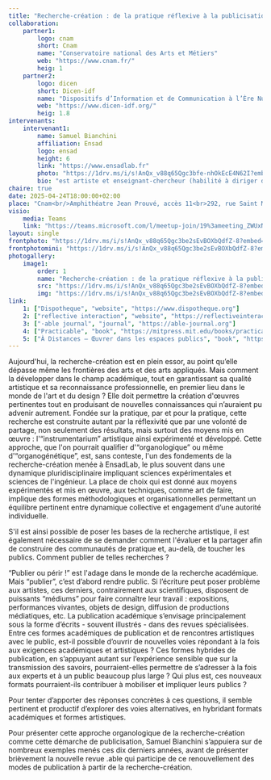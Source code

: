 ```yaml
---
title: "Recherche-création : de la pratique réflexive à la publicisation"
collaboration:
    partner1:
        logo: cnam
        short: Cnam
        name: "Conservatoire national des Arts et Métiers"
        web: "https://www.cnam.fr/"
        heig: 1
    partner2:
        logo: dicen
        short: Dicen-idf
        name: "Dispositifs d’Information et de Communication à l’Ère Numérique – Paris, Ile de France (EA 7339)"
        web: "https://www.dicen-idf.org/"
        heig: 1.8
intervenants:
    intervenant1:
        name: Samuel Bianchini
        affiliation: Ensad
        logo: ensad
        height: 6
        link: "https://www.ensadlab.fr"
        photo: "https://1drv.ms/i/s!AnQx_v88q65Qgc3bfe-nhOkEcE4N62I?embed=1&width=800"
        bio: "est artiste et enseignant-chercheur (habilité à diriger des recherches) à l'École nationale supérieure des Arts Décoratifs (EnsAD) - Université Paris Sciences et Lettres (PSL), où il dirige le groupe de recherche Reflective Interaction d'EnsadLab (laboratoire de l'EnsAD).</p><p>Il vit et travaille à Paris. Avec plus de 100 expositions collectives et 20 expositions personnelles, ses œuvres sont régulièrement exposées en Europe et à travers le monde. Pour ses travaux de recherche-création il collabore avec des scientifiques de toutes disciplines et des laboratoires de recherche en ingénierie : Institut FEMTO-ST (Franche-Comté Électronique Mécanique Thermique et Optique – Sciences et Technologies), CEA (Commissariat à l’énergie atomique et aux énergies alternatives, Saclay), ISIR (Institut des Systèmes Intelligents et de Robotique, Sorbonne Université-CNRS), etc.</p><p>En relation étroite avec sa pratique artistique, Samuel Bianchini a entrepris un travail théorique qui donne lieu à de fréquentes publications. Il a publié plus de 70 textes et 7 livres dont, l’un des premiers ouvrages sur la recherche-création : Recherche & Création. Art, technologie, pédagogie, innovation, Montrouge, Éd. Burozoïque et École nationale supérieure d'art de Nancy, 2009 ; repris en format électronique en janvier 2012, par Art Book Magazine [www.artbookmagazine.com]. Il a également fondé la revue internationale visuelle multi-supports .able éditée par Actar (Barcelone, New York) et lancée en mars 2023."
chaire: true
date: 2025-04-24T18:00:00+02:00
place: "Cnam<br/>Amphithéatre Jean Prouvé, accès 11<br>292, rue Saint Martin<br>75003 Paris"
visio: 
    media: Teams
    link: "https://teams.microsoft.com/l/meetup-join/19%3ameeting_ZWUxNzA3ZGItZGU2Yy00NTY3LThmMjUtZTJjNjFlODhiOTg3%40thread.v2/0?context=%7b%22Tid%22%3a%22b323bcb4-6d58-4f25-87bf-6366c3d689af%22%2c%22Oid%22%3a%2224e690a3-2af9-47cd-8677-8e3b0dbc1342%22%7d"
layout: single
frontphoto: "https://1drv.ms/i/s!AnQx_v88q65Qgc3be2sEvBOXbQdfZ-8?embed=1&width=1000"
frontphotomini: "https://1drv.ms/i/s!AnQx_v88q65Qgc3be2sEvBOXbQdfZ-8?embed=1&width=500"
photogallery:
    image1:
        order: 1
        name: "Recherche-création : de la pratique réflexive à la publicisation, par Samuel Bianchini"
        src: "https://1drv.ms/i/s!AnQx_v88q65Qgc3be2sEvBOXbQdfZ-8?embed=1&width=500"
        img: "https://1drv.ms/i/s!AnQx_v88q65Qgc3be2sEvBOXbQdfZ-8?embed=1&width=1200"
link:
    1: ["Dispotheque", "website", "https://www.dispotheque.org"]
    2: ["reflective interaction", "website", "https://reflectiveinteraction.ensadlab.fr"]
    3: ["·able journal", "journal", "https://able-journal.org"]
    4: ["Practicable", "book", "https://mitpress.mit.edu/books/practicable"]
    5: ["À Distances – Œuvrer dans les espaces publics", "book", "https://www.lespressesdureel.com/ouvrage.php?id=5591"]
---
```

Aujourd'hui, la recherche-création est en plein essor, au point qu’elle dépasse même les frontières des arts et des arts appliqués. Mais comment la développer dans le champ académique, tout en garantissant sa qualité artistique et sa reconnaissance professionnelle, en premier lieu dans le monde de l'art et du design ? Elle doit permettre la création d'œuvres pertinentes tout en produisant de nouvelles connaissances qui n’auraient pu advenir autrement. Fondée sur la pratique, par et pour la pratique, cette recherche est construite autant par la réflexivité que par une volonté de partage, non seulement des résultats, mais surtout des moyens mis en œuvre : l'“instrumentarium” artistique ainsi expérimenté et développé. Cette approche, que l'on pourrait qualifier d'“organologique” ou même d'“organogénétique”, est, sans conteste, l'un des fondements de la recherche-création menée à EnsadLab, le plus souvent dans une dynamique pluridisciplinaire impliquant sciences expérimentales et sciences de l'ingénieur. La place de choix qui est donné aux moyens expérimentés et mis en œuvre, aux techniques, comme art de faire, implique des formes méthodologiques et organisationnelles permettant un équilibre pertinent entre dynamique collective et engagement d’une autorité individuelle.

S'il est ainsi possible de poser les bases de la recherche artistique, il est également nécessaire de se demander comment l'évaluer et la partager afin de construire des communautés de pratique et, au-delà, de toucher les publics. Comment publier de telles recherches ?

“Publier ou périr !” est l'adage dans le monde de la recherche académique. Mais “publier”, c’est d’abord rendre public. Si l’écriture peut poser problème aux artistes, ces derniers, contrairement aux scientifiques, disposent de puissants “médiums” pour faire connaître leur travail : expositions, performances vivantes, objets de design, diffusion de productions médiatiques, etc. La publication académique s’envisage principalement sous la forme d’écrits - souvent illustrés - dans des revues spécialisées. Entre ces formes académiques de publication et de rencontres artistiques avec le public, est-il possible d’ouvrir de nouvelles voies répondant à la fois aux exigences académiques et artistiques ? Ces formes hybrides de publication, en s’appuyant autant sur l’expérience sensible que sur la transmission des savoirs, pourraient-elles permettre de s’adresser à la fois aux experts et à un public beaucoup plus large ? Qui plus est, ces nouveaux formats pourraient-ils contribuer à mobiliser et impliquer leurs publics ?

Pour tenter d’apporter des réponses concrètes à ces questions, il semble pertinent et productif d’explorer des voies alternatives, en hybridant formats académiques et formes artistiques.

Pour présenter cette approche organologique de la recherche-création comme cette démarche de publicisation, Samuel Bianchini s’appuiera sur de nombreux exemples menés ces dix derniers années, avant de présenter brièvement la nouvelle revue .able qui participe de ce renouvellement des modes de publication à partir de la recherche-création.